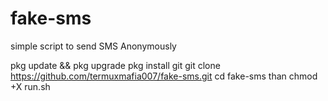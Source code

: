 # fake-sms

simple script to send SMS Anonymously 

pkg update && pkg upgrade
pkg install git
git clone https://github.com/termuxmafia007/fake-sms.git
cd fake-sms than chmod +X run.sh
